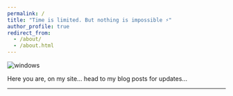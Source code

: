 ```yaml
---
permalink: /
title: "Time is limited. But nothing is impossible ⚡️"
author_profile: true
redirect_from: 
  - /about/
  - /about.html
---
```

![windows](https://media.licdn.com/dms/image/v2/D5616AQHmZilgpP5Gog/profile-displaybackgroundimage-shrink_350_1400/profile-displaybackgroundimage-shrink_350_1400/0/1733286232526?e=1748476800&v=beta&t=O32WCL-xPiWIN8yhA6jxLwdihxAkaY_CQp6RDCRBltM)

Here you are, on my site... head to my blog posts for updates...



---



